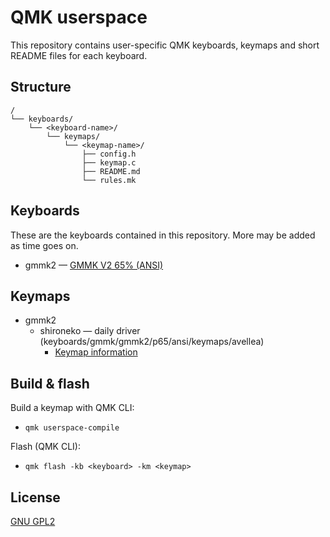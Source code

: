 # QMK userspace

This repository contains user-specific QMK keyboards, keymaps and short README files for each keyboard.

## Structure
```
/
└── keyboards/
    └── <keyboard-name>/
        └── keymaps/
            └── <keymap-name>/
                ├── config.h
                ├── keymap.c
                ├── README.md
                └── rules.mk
```


## Keyboards
These are the keyboards contained in this repository. More may be added as time goes on.

- gmmk2 — [GMMK V2 65% (ANSI)](keyboards/gmmk/gmmk2/p65/ansi/readme.md)

## Keymaps
- gmmk2
    - shironeko — daily driver (keyboards/gmmk/gmmk2/p65/ansi/keymaps/avellea)
        - [Keymap information](keyboards/gmmk/gmmk2/p65/ansi/keymaps/avellea/README.md)


## Build & flash
Build a keymap with QMK CLI:
- `qmk userspace-compile`

Flash (QMK CLI):
- `qmk flash -kb <keyboard> -km <keymap>`

## License
[GNU GPL2](LICENSE)

